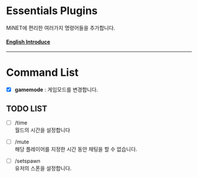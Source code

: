 Essentials Plugins
========

MiNET에 편리한 여러가지 명령어들을 추가합니다.

#### [English Introduce](https://github.com/PIEA/Essentials/blob/master/README.md#essentials-plugins)


----------

Command List
======
- [x] __gamemode__ : 게임모드를 변경합니다.

TODO LIST
--
- [ ] /time
<br>월드의 시간을 설정합니다

- [ ] /mute
<br>해당 플레이어를 지정한 시간 동안 채팅을 할 수 없습니다.

- [ ] /setspawn
<br>유저의 스폰을 설정합니다.
